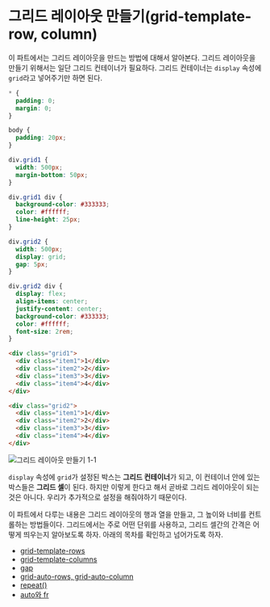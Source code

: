 # 그리드 레이아웃 만들기(grid-template-row, column)
이 파트에서는 그리드 레이아웃을 만드는 방법에 대해서 알아본다. 그리드 레이아웃을 만들기 위해서는 일단 그리드 컨테이너가 필요하다. 그리드 컨테이너는 `display` 속성에 `grid`라고 넣어주기만 하면 된다.

```css
* {
  padding: 0;
  margin: 0;
}

body {
  padding: 20px;
}

div.grid1 {
  width: 500px;
  margin-bottom: 50px;
}

div.grid1 div {
  background-color: #333333;
  color: #ffffff;
  line-height: 25px;
}

div.grid2 {
  width: 500px;
  display: grid;
  gap: 5px;
}

div.grid2 div {
  display: flex;
  align-items: center;
  justify-content: center;
  background-color: #333333;
  color: #ffffff;
  font-size: 2rem;
}
```

```html
<div class="grid1">
  <div class="item1">1</div>
  <div class="item2">2</div>
  <div class="item3">3</div>
  <div class="item4">4</div>
</div>

<div class="grid2">
  <div class="item1">1</div>
  <div class="item2">2</div>
  <div class="item3">3</div>
  <div class="item4">4</div>
</div>
```

![그리드 레이아웃 만들기 1-1](https://drive.google.com/uc?export=view&id=1kNVY38QET5L-XI6jG5QYco4VNHQlW5QF)

`display` 속성에 `grid`가 설정된 박스는 **그리드 컨테이너**가 되고, 이 컨테이너 안에 있는 박스들은 **그리드 셀**이 된다. 하지만 이렇게 한다고 해서 곧바로 그리드 레이아웃이 되는 것은 아니다. 우리가 추가적으로 설정을 해줘야하기 때문이다.

이 파트에서 다루는 내용은 그리드 레이아웃의 행과 열을 만들고, 그 높이와 너비를 컨트롤하는 방법들이다. 그리드에서는 주로 어떤 단위를 사용하고, 그리드 셀간의 간격은 어떻게 띄우는지 알아보도록 하자. 아래의 목차를 확인하고 넘어가도록 하자.

+ [grid-template-rows](./14.1.1.grid-template-rows.md)
+ [grid-template-columns](./14.1.2.grid-template-columns.md)
+ [gap](./14.1.3.gap.md)
+ [grid-auto-rows, grid-auto-column](./14.1.4.grid-auto.md)
+ [repeat()](./14.1.5.repeat.md)
+ [auto와 fr](./14.1.6.auto-fr.md)
